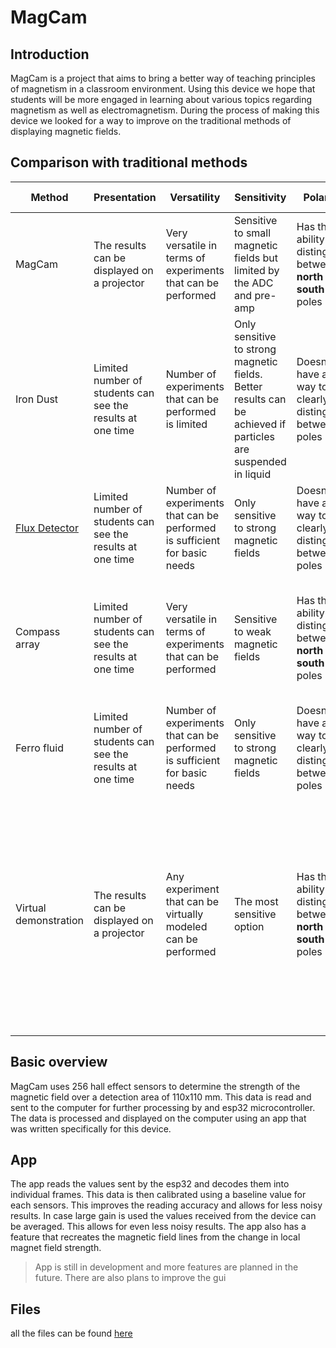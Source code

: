 # MagCam

## Introduction
MagCam is a project that aims to bring a better way of teaching principles of magnetism in a classroom environment. Using this device we hope that students will be more engaged in learning about various topics regarding magnetism as well as electromagnetism. During the process of making this device we looked for a way to improve on the traditional methods of displaying magnetic fields.  

## Comparison with traditional methods

|  Method | Presentation | Versatility | Sensitivity | Polarity | Extra Notes |
|---------|--------------|-------------|-------------|----------| ----------- |
| MagCam  | The results can be displayed on a projector | Very versatile in terms of experiments that can be performed | Sensitive to small magnetic fields but limited by the ADC and pre-amp | Has the ability to distinguish between **north** and **south** poles | Can record the data captured
| Iron Dust | Limited number of students can see the results at one time | Number of experiments that can be performed is limited | Only sensitive to strong magnetic fields. Better results can be achieved if particles are suspended in liquid | Doesn't have a way to clearly distinguish between 2 poles | Can stick to the magnets and damage other equipment in the lab |  
| [Flux Detector](https://www.supermagnete.de/eng/school-magnets/flux-detector-small_M-04) | Limited number of students can see the results at one time | Number of experiments that can be performed is sufficient for basic needs | Only sensitive to strong magnetic fields | Doesn't have a way to clearly distinguish between 2 poles |
| Compass array | Limited number of students can see the results at one time |  Very versatile in terms of experiments that can be performed | Sensitive to weak magnetic fields | Has the ability to distinguish between **north** and **south** poles | The device is composed of mechanical compasses and thus needs to be kept horizontal |
| Ferro fluid | Limited number of students can see the results at one time | Number of experiments that can be performed is sufficient for basic needs | Only sensitive to strong magnetic fields | Doesn't have a way to clearly distinguish between 2 poles | Has the possibility to damage other equipment and is hard to clean |
| Virtual demonstration | The results can be displayed on a projector | Any experiment that can be virtually modeled can be performed | The most sensitive option | Has the ability to distinguish between **north** and **south** poles | Requires special training in use of simulation software. It can take a long time for results to be ready. This method doesn't measure magnetic fields and only **simulates** them |

## Basic overview 
MagCam uses 256 hall effect sensors to determine the strength of the magnetic field over a detection area of 110x110 mm. This data is read and sent to the computer for further processing by and esp32 microcontroller. The data is processed and displayed on the computer using an app that was written specifically for this device.

## App
The app reads the values sent by the esp32 and decodes them into individual frames. This data is then calibrated using a baseline value for each sensors. This improves the reading accuracy and allows for less noisy results. In case large gain is used the values received from the device can be averaged. This allows for even less noisy results. 
The app also has a feature that recreates the magnetic field lines from the change in local magnet field strength.
> App is still in development  and more features are planned in the future. There are also plans to improve the gui

## Files
all the files can be found [here](https://github.com/miki407/hall_sensor_array)
